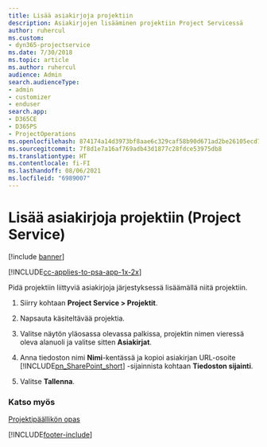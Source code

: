 ```yaml
---
title: Lisää asiakirjoja projektiin
description: Asiakirjojen lisääminen projektiin Project Servicessä
author: ruhercul
ms.custom:
- dyn365-projectservice
ms.date: 7/30/2018
ms.topic: article
ms.author: ruhercul
audience: Admin
search.audienceType:
- admin
- customizer
- enduser
search.app:
- D365CE
- D365PS
- ProjectOperations
ms.openlocfilehash: 874174a14d3973bf8aae6c329caf58b90d671ad2be26105ecd721825b92c0f7b
ms.sourcegitcommit: 7f8d1e7a16af769adb43d1877c28fdce53975db8
ms.translationtype: HT
ms.contentlocale: fi-FI
ms.lasthandoff: 08/06/2021
ms.locfileid: "6989007"
---
```

# <a name="add-documents-to-a-project-project-service"></a>Lisää asiakirjoja projektiin (Project Service)

[!include [banner](../includes/psa-now-project-operations.md)]

[!INCLUDE[cc-applies-to-psa-app-1x-2x](../includes/cc-applies-to-psa-app-1x-2x.md)]

Pidä projektiin liittyviä asiakirjoja järjestyksessä lisäämällä niitä projektiin.  
  
1. Siirry kohtaan **Project Service > Projektit**.  
  
2. Napsauta käsiteltävää projektia.  
  
3. Valitse näytön yläosassa olevassa palkissa, projektin nimen vieressä oleva alanuoli ja valitse sitten **Asiakirjat**.  
  
4. Anna tiedoston nimi **Nimi**-kentässä ja kopioi asiakirjan URL-osoite [!INCLUDE[pn_SharePoint_short](../includes/pn-sharepoint-short.md)] -sijainnista kohtaan **Tiedoston sijainti**.  
  
5. Valitse **Tallenna**.  
  
### <a name="see-also"></a>Katso myös  
 [Projektipäällikön opas](../psa/project-manager-guide.md)


[!INCLUDE[footer-include](../includes/footer-banner.md)]